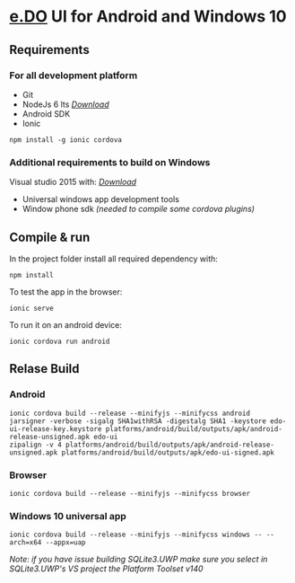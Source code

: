 # [e.DO](http://edo.comau.com) UI for Android and Windows 10

## Requirements

### For all development platform

- Git
- NodeJs 6 lts *[Download](https://nodejs.org)*
- Android SDK
- Ionic 
```
npm install -g ionic cordova
```

### Additional requirements to build on Windows

Visual studio 2015 with: *[Download](https://www.visualstudio.com/vs/older-downloads/)*
- Universal windows app development tools
- Window phone sdk *(needed to compile some cordova plugins)*

## Compile & run

In the project folder install all required dependency with:
```
npm install
```

To test the app in the browser:

```
ionic serve
```

To run it on an android device:

```
ionic cordova run android
```

## Relase Build

### Android
```
ionic cordova build --release --minifyjs --minifycss android
jarsigner -verbose -sigalg SHA1withRSA -digestalg SHA1 -keystore edo-ui-release-key.keystore platforms/android/build/outputs/apk/android-release-unsigned.apk edo-ui
zipalign -v 4 platforms/android/build/outputs/apk/android-release-unsigned.apk platforms/android/build/outputs/apk/edo-ui-signed.apk
```

### Browser
```
ionic cordova build --release --minifyjs --minifycss browser
```

### Windows 10 universal app
```
ionic cordova build --release --minifyjs --minifycss windows -- --arch=x64 --appx=uap
```

*Note: if you have issue building SQLite3.UWP make sure you select in SQLite3.UWP's VS project the Platform Toolset v140*
